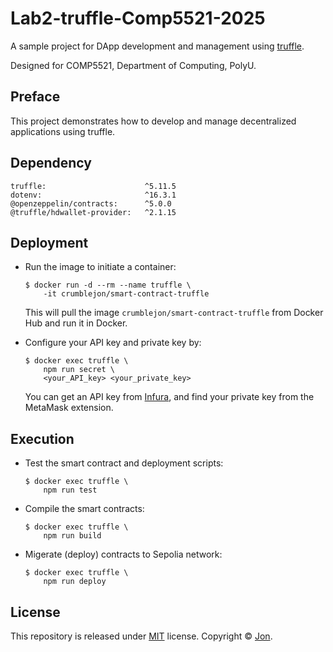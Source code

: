# Lab2-truffle-Comp5521-2025

A sample project for DApp development and management using [truffle](https://trufflesuite.com/).

Designed for COMP5521, Department of Computing, PolyU.

## Preface

This project demonstrates how to develop and manage decentralized applications using truffle.

## Dependency

```
truffle:                      ^5.11.5
dotenv:                       ^16.3.1
@openzeppelin/contracts:      ^5.0.0
@truffle/hdwallet-provider:   ^2.1.15
```

## Deployment

- Run the image to initiate a container:

  ```shell
  $ docker run -d --rm --name truffle \
      -it crumblejon/smart-contract-truffle
  ```

  This will pull the image `crumblejon/smart-contract-truffle` from Docker Hub and run it in Docker.

- Configure your API key and private key by:

  ```
  $ docker exec truffle \
      npm run secret \
      <your_API_key> <your_private_key>
  ```

  You can get an API key from [Infura](https://infura.io/), and find your private key from the MetaMask extension.

## Execution

- Test the smart contract and deployment scripts:

  ```shell
  $ docker exec truffle \
      npm run test
  ```

- Compile the smart contracts:

  ```shell
  $ docker exec truffle \
      npm run build
  ```

- Migerate (deploy) contracts to Sepolia network:

  ```shell
  $ docker exec truffle \
      npm run deploy
  ```

## License

This repository is released under [MIT](https://github.com/wurahara/Lab5-truffle/blob/main/LICENSE) license. Copyright © [Jon](https://github.com/wurahara).
